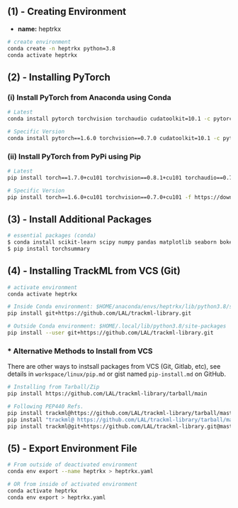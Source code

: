 ## (1) - Creating Environment

- **name:** heptrkx

```bash
# create environment
conda create -n heptrkx python=3.8
conda activate heptrkx
```
## (2) - Installing PyTorch


### (i) Install PyTorch from Anaconda using Conda
```bash
# Latest
conda install pytorch torchvision torchaudio cudatoolkit=10.1 -c pytorch

# Specific Version
conda install pytorch==1.6.0 torchvision==0.7.0 cudatoolkit=10.1 -c pytorch
```

### (ii) Install PyTorch from PyPi using Pip

```bash
# Latest
pip install torch==1.7.0+cu101 torchvision==0.8.1+cu101 torchaudio==0.7.0 -f https://download.pytorch.org/whl/torch_stable.html

# Specific Version
pip install torch==1.6.0+cu101 torchvision==0.7.0+cu101 -f https://download.pytorch.org/whl/torch_stable.html
```

## (3) - Install Additional Packages

```bash
# essential packages (conda)
$ conda install scikit-learn scipy numpy pandas matplotlib seaborn bokeh jupyter tqdm pyyaml ipywidgets
$ pip install torchsummary
```
## (4) - Installing TrackML from VCS (Git)

```bash
# activate environment
conda activate heptrkx

# Inside Conda environment: $HOME/anaconda/envs/heptrkx/lib/python3.8/site-packages
pip install git+https://github.com/LAL/trackml-library.git

# Outside Conda environment: $HOME/.local/lib/python3.8/site-packages
pip install --user git+https://github.com/LAL/trackml-library.git                   
```

### * Alternative Methods to Install from VCS
There are other ways to instsall packages from VCS (Git, Gitlab, etc), see details in `workspace/linux/pip.md` or gist named `pip-install.md` on GitHub. 

```bash
# Installing from Tarball/Zip
pip install https://github.com/LAL/trackml-library/tarball/main   

# Following PEP440 Refs.                             
pip install trackml@https://github.com/LAL/trackml-library/tarball/master#egg=trackml-3    
pip install "trackml@ https://github.com/LAL/trackml-library/tarball/master#egg=trackml-3"
pip install trackml@git+https://github.com/LAL/trackml-library.git@master
```


## (5) - Export Environment File

```bash
# From outside of deactivated environment
conda env export --name heptrkx > heptrkx.yaml

# OR from inside of activated environment
conda activate heptrkx
conda env export > heptrkx.yaml
```